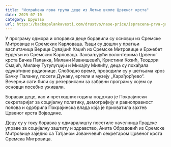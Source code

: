 ```yaml
---
title: "Испраћена прва група деце из Летње школе Црвеног крста"
date: 2025-07-10
category: Друштво
url: https://backapalankavesti.com/drustvo/nase-price/ispracena-prva-grupa-dece-iz-letnje-skole-crvenog-krsta/
---
```


У програму одмора и опоравка деце боравили су основци из Сремске Митровице и Сремских Карловаца. Ђаци су дошли у пратњи васпитачица Верице Сувајџић Хаџић из Сремске Митровице и Ержебет Ердељи из Сремских Карловаца. Захваљујући волонтерима Црвеног крста Бачка Паланка, Милани Иванишевић, Кристини Козић, Теодори Смајић, Милану Тутулугџији и Михајлу Милићу, деца су похађала едукативне радионице. Слободно време, проводили су у шетњама кроз Бачку Паланку, посети Дунаву, ергели и музеју „Карађорђево“. Вечерњи сати били су резервисани за забавни програм у којем су основци посебно уживали.

Боравак деце, као и претходних година подржаo је Покрајински секретаријат за социјалну политику, демографију и равноправност полова и одобрила Покрајинска влада која је прихватила захтев Црвеног крста Војводине.

Децу су у току боравка у одмаралишту посетиле начелница Градске управе за социјалну заштиту и здравство, Анита Обрадовић из Сремске Митровице заједно са Татјаном Јованчевић секретаром Црвеног крста Сремска Митровица.

